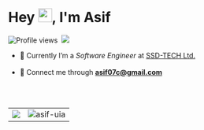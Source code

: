 <h1 align="left">Hey <img src="https://i.imgur.com/GNz3qCl.gif" width="28px">, I'm Asif</h1>

<!-- [![](https://img.shields.io/badge/aasifislam-%23181717?style=for-the-badge&logo=linkedin&logoColor=0077b8&color=000)](https://www.linkedin.com/in/aasifislam)&nbsp; -->
<!-- [![](https://img.shields.io/badge/asif--uia-%23181717?style=for-the-badge&logo=github&logoColor=orange&color=000)](https://github.com/asif-uia) -->

![Profile views](https://gpvc.arturio.dev/asif-uia)&nbsp;
[![](https://img.shields.io/badge/aasifislam-%2523181717?logo=linkedin&logoColor=0077ff&color=5B5B5B)](https://www.linkedin.com/in/aasifislam)

[//]: # ([![]&#40;https://img.shields.io/badge/asif--uia-%23181717?style=flat&logo=github&logoColor=orange&color=00001f&#41;]&#40;https://github.com/asif-uia&#41;)

<ul>
	<li>💼 Currently I’m a <em>Software Engineer</em> at <a href="https://ssd-tech.io">SSD-TECH Ltd.</a></li>
	<br/>
	<li>📮 Connect me through <a href="mailto:asif07c@gmail.com"><strong>asif07c@gmail.com</strong></a></li>
</ul></br/>

<!-- <h4 align="left">Love to play with</h4>
<p align="left">
	<a href="https://www.java.com" title="Java" target="_blank">
	 <img src="https://raw.githubusercontent.com/devicons/devicon/master/icons/java/java-original.svg" alt="java" width="40" height="40"/>
	</a>&nbsp;
	<a href="https://www.python.org" title="Python" target="_blank">
	 <img src="https://raw.githubusercontent.com/devicons/devicon/master/icons/python/python-original.svg" alt="python" width="40" height="40"/>
	</a>&nbsp;
  	<a href="https://cplusplus.com" title="C++" target="_blank">
	 <img src="https://raw.githubusercontent.com/devicons/devicon/master/icons/cplusplus/cplusplus-original.svg" alt="cpp" width="40" height="40"/>
	</a>&nbsp;
	&nbsp;&nbsp;|&nbsp;&nbsp;
  	<a href="https://developers.android.com" title="Android" target="_blank">
	 <img src="https://raw.githubusercontent.com/devicons/devicon/master/icons/android/android-plain.svg" alt="android" width="40" height="40"/>
	</a>
  	<a href="https://nodejs.org" title="NodeJs" target="_blank">
	 <img src="https://raw.githubusercontent.com/devicons/devicon/master/icons/nodejs/nodejs-original.svg" alt="nodejs" width="40" height="40"/>
	</a>&nbsp;
  	<a href="https://djangoproject.com" title="Django" target="_blank">
	 <img src="https://github.com/devicons/devicon/raw/master/icons/django/django-original.svg" alt="django" width="40" height="40"/>
	</a>&nbsp;
  	<a href="https://reactjs.org" title="ReactJs" target="_blank">
	 <img src="https://github.com/devicons/devicon/raw/master/icons/react/react-original.svg" alt="react" width="40" height="40"/>
	</a>&nbsp;
  	<a href="https://https://developer.mozilla.org/en-US/docs/Web/CSS" title="CSS" target="_blank">
	 <img src="https://raw.githubusercontent.com/devicons/devicon/master/icons/css3/css3-original.svg" alt="css" width="40" height="40"/>
	</a>&nbsp;
	&nbsp;&nbsp;|&nbsp;&nbsp;
  	<a href="https://ubuntu.com" title="Ubuntu" target="_blank">
	 <img src="https://raw.githubusercontent.com/devicons/devicon/master/icons/ubuntu/ubuntu-plain.svg" alt="ubuntu" width="40" height="40"/>
	</a>
</p> -->
<br>
<table>
<tr>
	<td><img src="http://github-readme-streak-stats.herokuapp.com?user=asif-uia&show_icons=true&theme=radical&hide=html"/></td>
	<td><img src="https://github-readme-stats.vercel.app/api?username=asif-uia&show_icons=true&theme=radical&hide=html" alt="asif-uia"/></td>

[//]: # (	<td><img src="https://github-readme-stats.vercel.app/api/top-langs/?username=asif-uia&theme=tokyonight&layout=compact&hide=html" alt="asif-uia"/></td>)
</tr>
</table>
